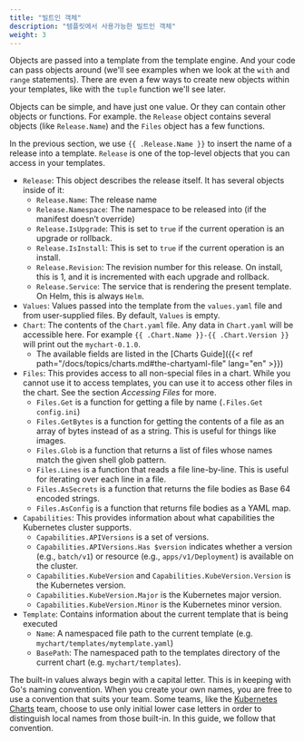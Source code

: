 ```yaml
---
title: "빌트인 객체"
description: "템플릿에서 사용가능한 빌트인 객체"
weight: 3
---
```


Objects are passed into a template from the template engine. And your code can
pass objects around (we'll see examples when we look at the `with` and `range`
statements). There are even a few ways to create new objects within your
templates, like with the `tuple` function we'll see later.

Objects can be simple, and have just one value. Or they can contain other
objects or functions. For example. the `Release` object contains several objects
(like `Release.Name`) and the `Files` object has a few functions.

In the previous section, we use `{{ .Release.Name }}` to insert the name of a
release into a template. `Release` is one of the top-level objects that you can
access in your templates.

- `Release`: This object describes the release itself. It has several objects
  inside of it:
  - `Release.Name`: The release name
  - `Release.Namespace`: The namespace to be released into (if the manifest
    doesn’t override)
  - `Release.IsUpgrade`: This is set to `true` if the current operation is an
    upgrade or rollback.
  - `Release.IsInstall`: This is set to `true` if the current operation is an
    install.
  - `Release.Revision`: The revision number for this release. On install, this is
    1, and it is incremented with each upgrade and rollback.
  - `Release.Service`: The service that is rendering the present template. On
    Helm, this is always `Helm`.
- `Values`: Values passed into the template from the `values.yaml` file and from
  user-supplied files. By default, `Values` is empty.
- `Chart`: The contents of the `Chart.yaml` file. Any data in `Chart.yaml` will
  be accessible here. For example `{{ .Chart.Name }}-{{ .Chart.Version }}` will
  print out the `mychart-0.1.0`.
  - The available fields are listed in the [Charts
    Guide]({{< ref path="/docs/topics/charts.md#the-chartyaml-file" lang="en" >}})
- `Files`: This provides access to all non-special files in a chart. While you
  cannot use it to access templates, you can use it to access other files in the
  chart. See the section _Accessing Files_ for more.
  - `Files.Get` is a function for getting a file by name (`.Files.Get
    config.ini`)
  - `Files.GetBytes` is a function for getting the contents of a file as an
    array of bytes instead of as a string. This is useful for things like
    images.
  - `Files.Glob` is a function that returns a list of files whose names match
    the given shell glob pattern.
  - `Files.Lines` is a function that reads a file line-by-line. This is useful
    for iterating over each line in a file.
  - `Files.AsSecrets` is a function that returns the file bodies as Base 64 encoded
    strings.
  - `Files.AsConfig` is a function that returns file bodies as a YAML map.
- `Capabilities`: This provides information about what capabilities the
  Kubernetes cluster supports.
  - `Capabilities.APIVersions` is a set of versions.
  - `Capabilities.APIVersions.Has $version` indicates whether a version (e.g.,
    `batch/v1`) or resource (e.g., `apps/v1/Deployment`) is available on the
    cluster.
  - `Capabilities.KubeVersion` and `Capabilities.KubeVersion.Version` is the Kubernetes version.
  - `Capabilities.KubeVersion.Major` is the Kubernetes major version.
  - `Capabilities.KubeVersion.Minor` is the Kubernetes minor version.
- `Template`: Contains information about the current template that is being
  executed
  - `Name`: A namespaced file path to the current template (e.g.
    `mychart/templates/mytemplate.yaml`)
  - `BasePath`: The namespaced path to the templates directory of the current
    chart (e.g. `mychart/templates`).

The built-in values always begin with a capital letter. This is in keeping with
Go's naming convention. When you create your own names, you are free to use a
convention that suits your team. Some teams, like the [Kubernetes
Charts](https://github.com/helm/charts) team, choose to use only initial lower
case letters in order to distinguish local names from those built-in. In this
guide, we follow that convention.
